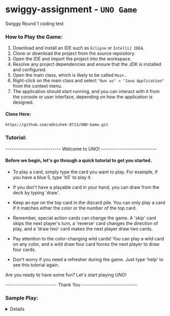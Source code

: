 # swiggy-assignment - `UNO Game`
Swiggy Round 1 coding test

### How to Play the Game: 

1. Download and install an IDE such as `Eclipse` or `IntelliJ IDEA`.
2. Clone or download the project from the source repository.
3. Open the IDE and import the project into the workspace.
4. Resolve any project dependencies and ensure that the JDK is installed and configured.
5. Open the main class, which is likely to be called `Main` .
6. Right-click on the main class and select `"Run as" > "Java Application"` from the context menu.
7. The application should start running, and you can interact with it from the console or user interface, depending on how the application is designed.

#### Clone Here:
````
https://github.com/abhishek-0713/UNO-Game.git
````

### Tutorial:
  
  --------------------------- Welcome to UNO! ---------------------------
#### Before we begin, let's go through a quick tutorial to get you started.

- To play a card, simply type the card you want to play. For example, if you have a blue 5, type 'b5' to play it.

- If you don't have a playable card in your hand, you can draw from the deck by typing 'draw'.

- Keep an eye on the top card in the discard pile. You can only play a card if it matches either the color or the number of the top card.

- Remember, special action cards can change the game. A 'skip' card skips the next player's turn, a 'reverse' card changes the direction of play, and a 'draw two' card makes the next player draw two cards.

- Pay attention to the color-changing wild cards! You can play a wild card on any color, and a wild draw four card forces the next player to draw four cards.

- Don't worry if you need a refresher during the game. Just type 'help' to see this tutorial again.

Are you ready to have some fun? Let's start playing UNO!

------------------------- Thank You ---------------------------


### Sample Play:

<details> 

````

 ██╗░░░██╗███╗░░██╗░█████╗░  ░██████╗░░█████╗░███╗░░░███╗███████╗
 ██║░░░██║████╗░██║██╔══██╗  ██╔════╝░██╔══██╗████╗░████║██╔════╝
 ██║░░░██║██╔██╗██║██║░░██║  ██║░░██╗░███████║██╔████╔██║█████╗░░
 ██║░░░██║██║╚████║██║░░██║  ██║░░╚██╗██╔══██║██║╚██╔╝██║██╔══╝░░
 ╚██████╔╝██║░╚███║╚█████╔╝  ╚██████╔╝██║░░██║██║░╚═╝░██║███████╗
 ░╚═════╝░╚═╝░░╚══╝░╚════╝░  ░╚═════╝░╚═╝░░╚═╝╚═╝░░░░░╚═╝╚══════╝



--------------------------- Welcome to UNO! ---------------------------
Before we begin, let's go through a quick tutorial to get you started.

To play a card, simply type the card you want to play. For example, if you have a blue 5, type 'b5' to play it.

If you don't have a playable card in your hand, you can draw from the deck by typing 'draw'.

Keep an eye on the top card in the discard pile. You can only play a card if it matches either the color or the number of the top card.

Remember, special action cards can change the game. A 'skip' card skips the next player's turn, a 'reverse' card changes the direction of play, and a 'draw two' card makes the next player draw two cards.

Pay attention to the color-changing wild cards! You can play a wild card on any color, and a wild draw four card forces the next player to draw four cards.

Don't worry if you need a refresher during the game. Just type 'help' to see this tutorial again.

Are you ready to have some fun? Let's start playing UNO!

------------------------- Thank You ---------------------------

Choose computer opponents you want to play with [1-7]: 1
Choose Number of cards you want to start with [ Recommended 7 ]: 7
Unboxing playing deck...
Shuffling playing deck...
Dealing out playing deck...

It is Your Turn!
The cards in your hand are: gx b5 b+2 y4 b1 g4 y6 
The top of the Discard Pile is a r1 card
Play a card: b1
You played a b1 card


It is Player 2's Turn!
The cards in player 2's hand are: u u u u u u u 
The top of the Discard Pile is a b1 card
Playing a card....
Played a b6 card


It is Your Turn!
The cards in your hand are: gx b5 b+2 y4 g4 y6 
The top of the Discard Pile is a b6 card
Play a card: b+2
You played a b+2 card

 Player number 2 got skipped!


It is Your Turn!
The cards in your hand are: gx b5 y4 g4 y6 
The top of the Discard Pile is a b+2 card
Play a card: b5
You played a b5 card


It is Player 2's Turn!
The cards in player 2's hand are: u u u u u u u u 
The top of the Discard Pile is a b5 card
Playing a card....
Played a y5 card


It is Your Turn!
The cards in your hand are: gx y4 g4 y6 
The top of the Discard Pile is a y5 card
Play a card: y6
You played a y6 card


It is Player 2's Turn!
The cards in player 2's hand are: u u u u u u u 
The top of the Discard Pile is a y6 card
Playing a card....
Played a y5 card


It is Your Turn!
The cards in your hand are: gx y4 g4 
The top of the Discard Pile is a y5 card
Play a card: y4
You played a y4 card


It is Player 2's Turn!
The cards in player 2's hand are: u u u u u u 
The top of the Discard Pile is a y4 card
Playing a card....
Played a g4 card


It is Your Turn!
The cards in your hand are: gx g4 
The top of the Discard Pile is a g4 card
Play a card: g4
You played a g4 card
UNO!

It is Player 2's Turn!
The cards in player 2's hand are: u u u u u 
The top of the Discard Pile is a g4 card
Playing a card....
Played a g2 card


It is Your Turn!
The cards in your hand are: gx 
The top of the Discard Pile is a g2 card
Play a card: gx
You played a gx card
players 1 wins!

  Great Game!!!!



````

</details>

